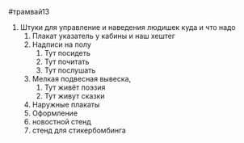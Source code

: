 #трамвай13
1. Штуки для управление и наведения людишек куда и что надо
	1. Плакат указатель у кабины и наш хештег
	2. Надписи на полу 
		1. Тут посидеть
		2. Тут почитать
		3. Тут послушать
	3. Мелкая подвесная вывеска, 
		1. Тут живёт поэзия
		2. Тут живут сказки
	4. Наружные плакаты
	5. Оформление
	6. новостной стенд
	7. стенд для стикербомбинга